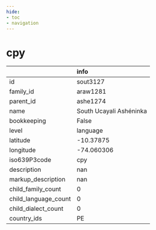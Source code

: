 ```yaml
---
hide:
- toc
- navigation
---
```

# cpy
|                      | info                    |
|:---------------------|:------------------------|
| id                   | sout3127                |
| family_id            | araw1281                |
| parent_id            | ashe1274                |
| name                 | South Ucayali Ashéninka |
| bookkeeping          | False                   |
| level                | language                |
| latitude             | -10.37875               |
| longitude            | -74.060306              |
| iso639P3code         | cpy                     |
| description          | nan                     |
| markup_description   | nan                     |
| child_family_count   | 0                       |
| child_language_count | 0                       |
| child_dialect_count  | 0                       |
| country_ids          | PE                      |